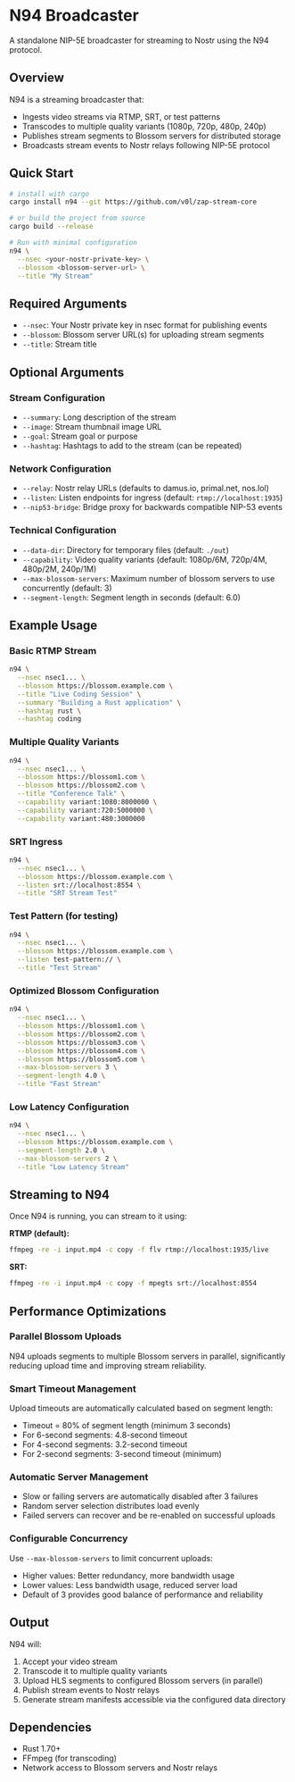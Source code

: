 # N94 Broadcaster

A standalone NIP-5E broadcaster for streaming to Nostr using the N94 protocol.

## Overview

N94 is a streaming broadcaster that:
- Ingests video streams via RTMP, SRT, or test patterns
- Transcodes to multiple quality variants (1080p, 720p, 480p, 240p)
- Publishes stream segments to Blossom servers for distributed storage
- Broadcasts stream events to Nostr relays following NIP-5E protocol

## Quick Start

```bash
# install with cargo
cargo install n94 --git https://github.com/v0l/zap-stream-core

# or build the project from source
cargo build --release

# Run with minimal configuration
n94 \
  --nsec <your-nostr-private-key> \
  --blossom <blossom-server-url> \
  --title "My Stream"
```

## Required Arguments

- `--nsec`: Your Nostr private key in nsec format for publishing events
- `--blossom`: Blossom server URL(s) for uploading stream segments
- `--title`: Stream title

## Optional Arguments

### Stream Configuration
- `--summary`: Long description of the stream
- `--image`: Stream thumbnail image URL
- `--goal`: Stream goal or purpose
- `--hashtag`: Hashtags to add to the stream (can be repeated)

### Network Configuration
- `--relay`: Nostr relay URLs (defaults to damus.io, primal.net, nos.lol)
- `--listen`: Listen endpoints for ingress (default: `rtmp://localhost:1935`)
- `--nip53-bridge`: Bridge proxy for backwards compatible NIP-53 events

### Technical Configuration
- `--data-dir`: Directory for temporary files (default: `./out`)
- `--capability`: Video quality variants (default: 1080p/6M, 720p/4M, 480p/2M, 240p/1M)
- `--max-blossom-servers`: Maximum number of blossom servers to use concurrently (default: 3)
- `--segment-length`: Segment length in seconds (default: 6.0)

## Example Usage

### Basic RTMP Stream
```bash
n94 \
  --nsec nsec1... \
  --blossom https://blossom.example.com \
  --title "Live Coding Session" \
  --summary "Building a Rust application" \
  --hashtag rust \
  --hashtag coding
```

### Multiple Quality Variants
```bash
n94 \
  --nsec nsec1... \
  --blossom https://blossom1.com \
  --blossom https://blossom2.com \
  --title "Conference Talk" \
  --capability variant:1080:8000000 \
  --capability variant:720:5000000 \
  --capability variant:480:3000000
```

### SRT Ingress
```bash
n94 \
  --nsec nsec1... \
  --blossom https://blossom.example.com \
  --listen srt://localhost:8554 \
  --title "SRT Stream Test"
```

### Test Pattern (for testing)
```bash
n94 \
  --nsec nsec1... \
  --blossom https://blossom.example.com \
  --listen test-pattern:// \
  --title "Test Stream"
```

### Optimized Blossom Configuration
```bash
n94 \
  --nsec nsec1... \
  --blossom https://blossom1.com \
  --blossom https://blossom2.com \
  --blossom https://blossom3.com \
  --blossom https://blossom4.com \
  --blossom https://blossom5.com \
  --max-blossom-servers 3 \
  --segment-length 4.0 \
  --title "Fast Stream"
```

### Low Latency Configuration
```bash
n94 \
  --nsec nsec1... \
  --blossom https://blossom.example.com \
  --segment-length 2.0 \
  --max-blossom-servers 2 \
  --title "Low Latency Stream"
```

## Streaming to N94

Once N94 is running, you can stream to it using:

**RTMP (default):**
```bash
ffmpeg -re -i input.mp4 -c copy -f flv rtmp://localhost:1935/live
```

**SRT:**
```bash
ffmpeg -re -i input.mp4 -c copy -f mpegts srt://localhost:8554
```

## Performance Optimizations

### Parallel Blossom Uploads
N94 uploads segments to multiple Blossom servers in parallel, significantly reducing upload time and improving stream reliability.

### Smart Timeout Management
Upload timeouts are automatically calculated based on segment length:
- Timeout = 80% of segment length (minimum 3 seconds)
- For 6-second segments: 4.8-second timeout
- For 4-second segments: 3.2-second timeout
- For 2-second segments: 3-second timeout (minimum)

### Automatic Server Management
- Slow or failing servers are automatically disabled after 3 failures
- Random server selection distributes load evenly
- Failed servers can recover and be re-enabled on successful uploads

### Configurable Concurrency
Use `--max-blossom-servers` to limit concurrent uploads:
- Higher values: Better redundancy, more bandwidth usage
- Lower values: Less bandwidth usage, reduced server load
- Default of 3 provides good balance of performance and reliability

## Output

N94 will:
1. Accept your video stream
2. Transcode it to multiple quality variants
3. Upload HLS segments to configured Blossom servers (in parallel)
4. Publish stream events to Nostr relays
5. Generate stream manifests accessible via the configured data directory

## Dependencies

- Rust 1.70+
- FFmpeg (for transcoding)
- Network access to Blossom servers and Nostr relays